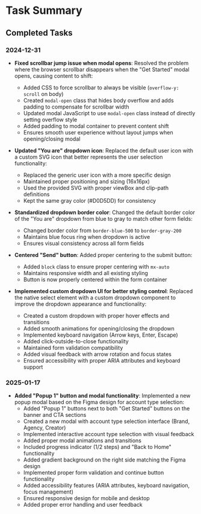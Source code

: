 # Task Summary

## Completed Tasks

### 2024-12-31
- **Fixed scrollbar jump issue when modal opens**: Resolved the problem where the browser scrollbar disappears when the "Get Started" modal opens, causing content to shift:
  - Added CSS to force scrollbar to always be visible (`overflow-y: scroll` on body)
  - Created `modal-open` class that hides body overflow and adds padding to compensate for scrollbar width
  - Updated modal JavaScript to use `modal-open` class instead of directly setting overflow style
  - Added padding to modal container to prevent content shift
  - Ensures smooth user experience without layout jumps when opening/closing modal

- **Updated "You are" dropdown icon**: Replaced the default user icon with a custom SVG icon that better represents the user selection functionality:
  - Replaced the generic user icon with a more specific design
  - Maintained proper positioning and sizing (16x16px)
  - Used the provided SVG with proper viewBox and clip-path definitions
  - Kept the same gray color (#D0D5DD) for consistency

- **Standardized dropdown border color**: Changed the default border color of the "You are" dropdown from blue to gray to match other form fields:
  - Changed border color from `border-blue-500` to `border-gray-200`
  - Maintains blue focus ring when dropdown is active
  - Ensures visual consistency across all form fields

- **Centered "Send" button**: Added proper centering to the submit button:
  - Added `block` class to ensure proper centering with `mx-auto`
  - Maintains responsive width and all existing styling
  - Button is now properly centered within the form container

- **Implemented custom dropdown UI for better styling control**: Replaced the native select element with a custom dropdown component to improve the dropdown appearance and functionality:
  - Created a custom dropdown with proper hover effects and transitions
  - Added smooth animations for opening/closing the dropdown
  - Implemented keyboard navigation (Arrow keys, Enter, Escape)
  - Added click-outside-to-close functionality
  - Maintained form validation compatibility
  - Added visual feedback with arrow rotation and focus states
  - Ensured accessibility with proper ARIA attributes and keyboard support

### 2025-01-17
- **Added "Popup 1" button and modal functionality**: Implemented a new popup modal based on the Figma design for account type selection:
  - Added "Popup 1" buttons next to both "Get Started" buttons on the banner and CTA sections
  - Created a new modal with account type selection interface (Brand, Agency, Creator)
  - Implemented interactive account type selection with visual feedback
  - Added proper modal animations and transitions
  - Included progress indicator (1/2 steps) and "Back to Home" functionality
  - Added gradient background on the right side matching the Figma design
  - Implemented proper form validation and continue button functionality
  - Added accessibility features (ARIA attributes, keyboard navigation, focus management)
  - Ensured responsive design for mobile and desktop
  - Added proper error handling and user feedback 